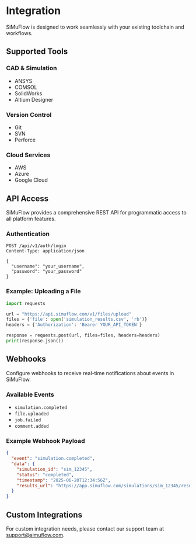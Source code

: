 # Integration

SiMuFlow is designed to work seamlessly with your existing toolchain and workflows.

## Supported Tools

### CAD & Simulation
- ANSYS
- COMSOL
- SolidWorks
- Altium Designer

### Version Control
- Git
- SVN
- Perforce

### Cloud Services
- AWS
- Azure
- Google Cloud

## API Access

SiMuFlow provides a comprehensive REST API for programmatic access to all platform features.

### Authentication
```http
POST /api/v1/auth/login
Content-Type: application/json

{
  "username": "your_username",
  "password": "your_password"
}
```

### Example: Uploading a File
```python
import requests

url = "https://api.simuflow.com/v1/files/upload"
files = {'file': open('simulation_results.csv', 'rb')}
headers = {'Authorization': 'Bearer YOUR_API_TOKEN'}

response = requests.post(url, files=files, headers=headers)
print(response.json())
```

## Webhooks

Configure webhooks to receive real-time notifications about events in SiMuFlow.

### Available Events
- `simulation.completed`
- `file.uploaded`
- `job.failed`
- `comment.added`

### Example Webhook Payload
```json
{
  "event": "simulation.completed",
  "data": {
    "simulation_id": "sim_12345",
    "status": "completed",
    "timestamp": "2025-06-20T12:34:56Z",
    "results_url": "https://app.simuflow.com/simulations/sim_12345/results"
  }
}
```

## Custom Integrations

For custom integration needs, please contact our support team at [support@simuflow.com](mailto:support@simuflow.com).
